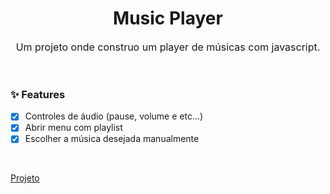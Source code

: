 <h1 align="center">Music Player</h1>
<p align="center" style="font-size: 16px">Um projeto onde construo um player de músicas com javascript.</p><br>

### ✨ Features

- [x] Controles de áudio (pause, volume e etc...)
- [x] Abrir menu com playlist 
- [x] Escolher a música desejada manualmente

<br>

<a href="https://kakaziu.github.io/Music-player/">Projeto</a>
